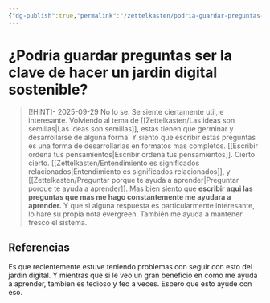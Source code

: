 ```yaml
---
{"dg-publish":true,"permalink":"/zettelkasten/podria-guardar-preguntas-ser-la-clave-de-hacer-un-jardin-digital-sostenible/","tags":["Zettelkasten","Pregunta"]}
---
```


# ¿Podria guardar preguntas ser la clave de hacer un jardin digital sostenible?

> [!HINT]- 2025-09-29
> No lo se. Se siente ciertamente util, e interesante. Volviendo al tema de [[Zettelkasten/Las ideas son semillas\|Las ideas son semillas]], estas tienen que germinar y desarrollarse de alguna forma. Y siento que escribir estas preguntas es una forma de desarrollarlas en formatos mas completos. [[Escribir ordena tus pensamientos\|Escribir ordena tus pensamientos]]. Cierto cierto.
> [[Zettelkasten/Entendimiento es significados relacionados\|Entendimiento es significados relacionados]], y [[Zettelkasten/Preguntar porque te ayuda a aprender\|Preguntar porque te ayuda a aprender]].
> Mas bien siento que **escribir aqui las preguntas que mas me hago constantemente me ayudara a aprender.** Y que si alguna respuesta es particularmente interesante, lo hare su propia nota evergreen. También me ayuda a mantener fresco el sistema.


## Referencias
Es que recientemente estuve teniendo problemas con seguir con esto del jardin digital. Y mientras que si le veo un gran beneficio en como me ayuda a aprender, tambien es tedioso y feo a veces. Espero que esto ayude con eso.